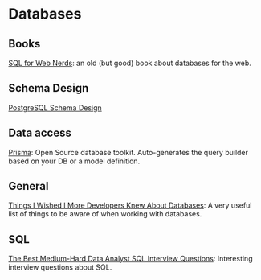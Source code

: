 
# Databases

## Books

[SQL for Web Nerds](http://philip.greenspun.com/sql/): an old (but good) book
about databases for the web.

## Schema Design

[PostgreSQL Schema Design](https://www.graphile.org/postgraphile/postgresql-schema-design/)

## Data access

[Prisma](https://github.com/prisma/prisma): Open Source database toolkit.
Auto-generates the query builder based on your DB or a model definition.

## General

[Things I Wished I More Developers Knew About Databases](https://medium.com/@rakyll/things-i-wished-more-developers-knew-about-databases-2d0178464f78): A very useful list
of things to be aware of when working with databases.

## SQL

[The Best Medium-Hard Data Analyst SQL Interview Questions](https://quip.com/2gwZArKuWk7W):
Interesting interview questions about SQL.